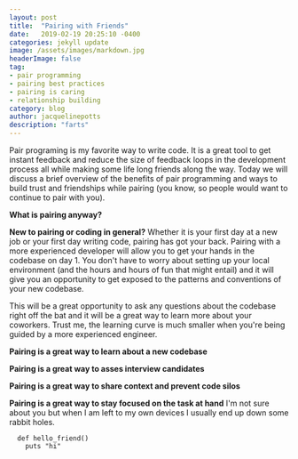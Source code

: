 ```yaml
---
layout: post
title:  "Pairing with Friends"
date:   2019-02-19 20:25:10 -0400
categories: jekyll update
image: /assets/images/markdown.jpg
headerImage: false
tag:
- pair programming
- pairing best practices
- pairing is caring
- relationship building
category: blog
author: jacquelinepotts
description: "farts"
---
```


Pair programing is my favorite way to write code. It is a great tool to get instant feedback and reduce the size of feedback loops in the development process all while making some life long friends along the way. Today we will discuss a brief overview of the benefits of pair programming and ways to build trust and friendships while pairing (you know, so people would want to continue to pair with you).

**What is pairing anyway?**

**New to pairing or coding in general?**
Whether it is your first day at a new job or your first day writing code, pairing has got your back. Pairing with a more experienced developer will allow you to get your hands in the codebase on day 1. You don't have to worry about setting up your local environment (and the hours and hours of fun that might entail) and it will give you an opportunity to get exposed to the patterns and conventions of your new codebase.

This will be a great opportunity to ask any questions about the codebase right off the bat and it will be a great way to learn more about your coworkers. Trust me, the learning curve is much smaller when you're being guided by a more experienced engineer.

**Pairing is a great way to learn about a new codebase**

**Pairing is a great way to asses interview candidates**

**Pairing is a great way to share context and prevent code silos**

**Pairing is a great way to stay focused on the task at hand**
I'm not sure about you but when I am left to my own devices I usually end up down some rabbit holes.

```
  def hello_friend()
    puts "hi"
```

